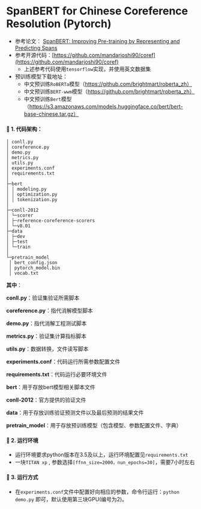 # SpanBERT for Chinese Coreference Resolution (Pytorch)

- 参考论文： [SpanBERT: Improving Pre-training by Representing and Predicting Spans](https://arxiv.org/abs/1907.10529)
- 参考开源代码：[https://github.com/mandarjoshi90/coref](https://github.com/mandarjoshi90/coref)
  - 上述参考代码使用`tensorflow`实现，并使用英文数据集
- 预训练模型下载地址：  
  - 中文预训练`RoBERTa`模型（https://github.com/brightmart/roberta_zh）
  - 中文预训练`BERT-wwm`模型（https://github.com/brightmart/roberta_zh）
  -  中文预训练`Bert`模型（https://s3.amazonaws.com/models.huggingface.co/bert/bert-base-chinese.tar.gz）

#### :ledger: 1. 代码架构：

~~~text
│ conll.py
│ coreference.py
│ demo.py
│ metrics.py
│ utils.py
│ experiments.conf
│ requirements.txt
│
├─bert
│ │ modeling.py
│ │ optimization.py
│ │ tokenization.py
│ 
├─conll-2012
│ └─scorer
│ ├─reference-coreference-scorers
│ └─v8.01
├─data
│ ├─dev 
│ ├─test 
│ └─train
│ 
└─pretrain_model
 │ bert_config.json
 │ pytorch_model.bin 
 │ vocab.txt
~~~

**其中**：

**conll.py**：验证集验证所需脚本

**coreference.py**：指代消解模型脚本

**demo.py**：指代消解工程测试脚本

**metrics.py**：验证集计算指标脚本

**utils.py**：数据转换，文件读写脚本

**experiments.conf**：代码运行所需参数配置文件

**requirements.txt**：代码运行必要环境文件

**bert**：用于存放bert模型相关脚本文件 

**conll-2012**：官方提供的验证文件

**data**：用于存放训练验证预测文件以及最后预测的结果文件

**pretrain_model**：用于存放预训练模型（包含模型、参数配置文件、字典）

#### :orange_book: 2. 运行环境

- 运行环境要求python版本在3.5及以上，运行环境配置见`requirements.txt`
- 一块`TITAN xp` , 参数选择`[ffnn_size=2000，nun_epochs=30]`，需要7小时左右

#### :green_book: ​3. 运行方式

- 在`experiments.conf`文件中配置好向相应的参数，命令行运行：`python demo.py`
  即可，默认使用第三块GPU(编号为2)。
